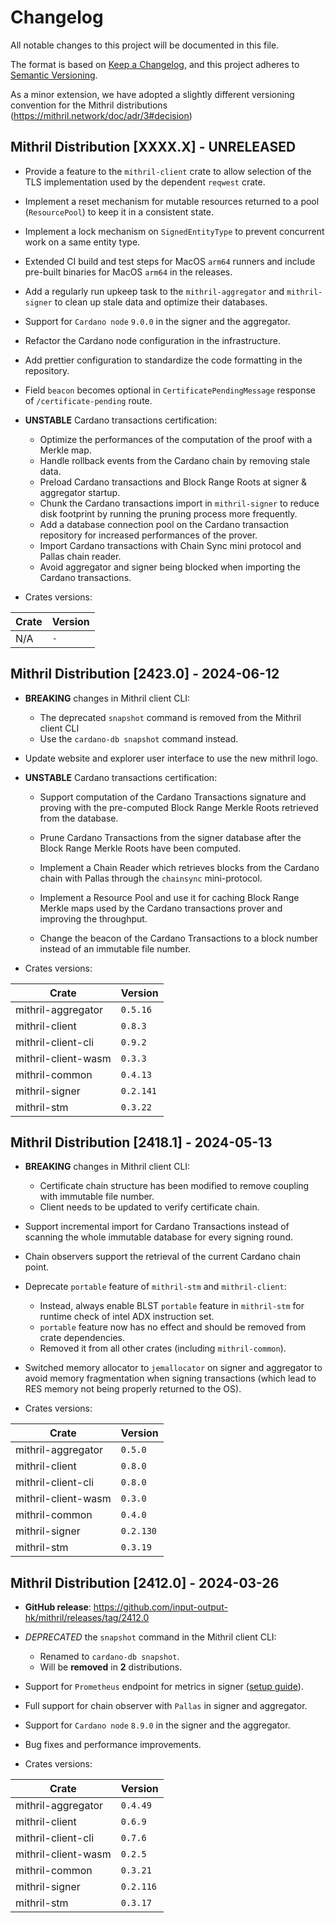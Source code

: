 # Changelog

All notable changes to this project will be documented in this file.

The format is based on [Keep a Changelog](https://keepachangelog.com/en/1.0.0/),
and this project adheres to [Semantic Versioning](https://semver.org/spec/v2.0.0.html).

As a minor extension, we have adopted a slightly different versioning convention for the Mithril distributions (<https://mithril.network/doc/adr/3#decision>)

## Mithril Distribution [XXXX.X] - UNRELEASED

- Provide a feature to the `mithril-client` crate to allow selection of the TLS implementation used by the dependent `reqwest` crate.

- Implement a reset mechanism for mutable resources returned to a pool (`ResourcePool`) to keep it in a consistent state.

- Implement a lock mechanism on `SignedEntityType` to prevent concurrent work on a same entity type.

- Extended CI build and test steps for MacOS `arm64` runners and include pre-built binaries for MacOS `arm64` in the releases.

- Add a regularly run upkeep task to the `mithril-aggregator` and `mithril-signer` to clean up stale data and optimize their databases.

- Support for `Cardano node` `9.0.0` in the signer and the aggregator.

- Refactor the Cardano node configuration in the infrastructure.

- Add prettier configuration to standardize the code formatting in the repository.

- Field `beacon` becomes optional in `CertificatePendingMessage` response of `/certificate-pending` route.

- **UNSTABLE** Cardano transactions certification:

  - Optimize the performances of the computation of the proof with a Merkle map.
  - Handle rollback events from the Cardano chain by removing stale data.
  - Preload Cardano transactions and Block Range Roots at signer & aggregator startup.
  - Chunk the Cardano transactions import in `mithril-signer` to reduce disk footprint by running the pruning process more frequently.
  - Add a database connection pool on the Cardano transaction repository for increased performances of the prover.
  - Import Cardano transactions with Chain Sync mini protocol and Pallas chain reader.
  - Avoid aggregator and signer being blocked when importing the Cardano transactions.

- Crates versions:

| Crate | Version |
| ----- | ------- |
| N/A   | `-`     |

## Mithril Distribution [2423.0] - 2024-06-12

- **BREAKING** changes in Mithril client CLI:

  - The deprecated `snapshot` command is removed from the Mithril client CLI
  - Use the `cardano-db snapshot` command instead.

- Update website and explorer user interface to use the new mithril logo.

- **UNSTABLE** Cardano transactions certification:

  - Support computation of the Cardano Transactions signature and proving with the pre-computed Block Range Merkle Roots retrieved from the database.

  - Prune Cardano Transactions from the signer database after the Block Range Merkle Roots have been computed.

  - Implement a Chain Reader which retrieves blocks from the Cardano chain with Pallas through the `chainsync` mini-protocol.

  - Implement a Resource Pool and use it for caching Block Range Merkle maps used by the Cardano transactions prover and improving the throughput.

  - Change the beacon of the Cardano Transactions to a block number instead of an immutable file number.

- Crates versions:

| Crate               | Version   |
| ------------------- | --------- |
| mithril-aggregator  | `0.5.16`  |
| mithril-client      | `0.8.3`   |
| mithril-client-cli  | `0.9.2`   |
| mithril-client-wasm | `0.3.3`   |
| mithril-common      | `0.4.13`  |
| mithril-signer      | `0.2.141` |
| mithril-stm         | `0.3.22`  |

## Mithril Distribution [2418.1] - 2024-05-13

- **BREAKING** changes in Mithril client CLI:

  - Certificate chain structure has been modified to remove coupling with immutable file number.
  - Client needs to be updated to verify certificate chain.

- Support incremental import for Cardano Transactions instead of scanning the whole immutable database for every signing round.

- Chain observers support the retrieval of the current Cardano chain point.

- Deprecate `portable` feature of `mithril-stm` and `mithril-client`:

  - Instead, always enable BLST `portable` feature in `mithril-stm` for runtime check of intel ADX instruction set.
  - `portable` feature now has no effect and should be removed from crate dependencies.
  - Removed it from all other crates (including `mithril-common`).

- Switched memory allocator to `jemallocator` on signer and aggregator to avoid memory fragmentation when signing transactions (which lead to RES memory not being properly returned to the OS).

- Crates versions:

| Crate               | Version   |
| ------------------- | --------- |
| mithril-aggregator  | `0.5.0`   |
| mithril-client      | `0.8.0`   |
| mithril-client-cli  | `0.8.0`   |
| mithril-client-wasm | `0.3.0`   |
| mithril-common      | `0.4.0`   |
| mithril-signer      | `0.2.130` |
| mithril-stm         | `0.3.19`  |

## Mithril Distribution [2412.0] - 2024-03-26

- **GitHub release**: <https://github.com/input-output-hk/mithril/releases/tag/2412.0>

- _DEPRECATED_ the `snapshot` command in the Mithril client CLI:

  - Renamed to `cardano-db snapshot`.
  - Will be **removed** in **2** distributions.

- Support for `Prometheus` endpoint for metrics in signer ([setup guide](https://mithril.network/doc/next/manual/getting-started/run-signer-node#activate-prometheus-endpoint)).

- Full support for chain observer with `Pallas` in signer and aggregator.

- Support for `Cardano node` `8.9.0` in the signer and the aggregator.

- Bug fixes and performance improvements.

- Crates versions:

| Crate               | Version   |
| ------------------- | --------- |
| mithril-aggregator  | `0.4.49`  |
| mithril-client      | `0.6.9`   |
| mithril-client-cli  | `0.7.6`   |
| mithril-client-wasm | `0.2.5`   |
| mithril-common      | `0.3.21`  |
| mithril-signer      | `0.2.116` |
| mithril-stm         | `0.3.17`  |
